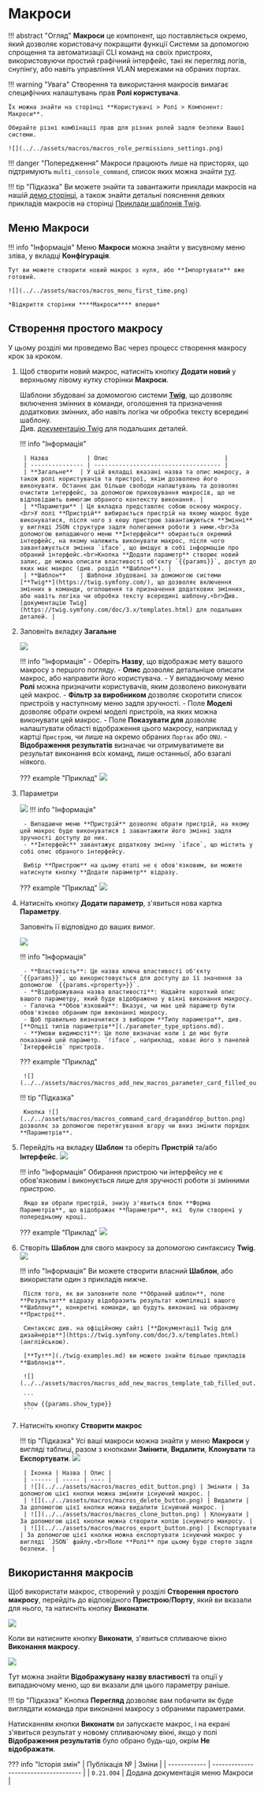 # Макроси

!!! abstract "Огляд"
    **Макроси** це компонент, що поставляється окремо, який дозволяє користовачу покращити функції Системи за допомогою спрощення та автоматизації CLI команд на своїх пристроях, використовуючи простий графічний інтерфейс, такі як перегляд логів, снупінгу, або навіть управління VLAN мережами на обраних портах.

!!! warning "Увага"
    Створення та використання макросів вимагає специфічних налаштувань прав **Ролі користувача**.

    Їх можна знайти на сторінці **Користувачі > Ролі > Компонент: Макроси**.

    Обирайте різні комбінації прав для різних ролей задля безпеки Вашої системи.

    ![](../../assets/macros/macros_role_permissions_settings.png)

!!! danger "Попередження"
    Макроси працюють лише на присторях, що підтримують `multi_console_command`, список яких можна знайти [тут](https://github.com/meklis/switcher-core/blob/master/docs/DEVICES.md).

!!! tip "Підказка"
    Ви можете знайти та завантажити приклади макросів на нашій [демо сторінці](https://demo.wildcore.tools/config/macros), а також знайти детальні пояснення деяких прикладів макросів на сторінці [Приклади шаблонів Twig](./twig-examples.md).

## Меню Макроси

!!! info "Інформація"
    Меню **Макроси** можна знайти у висувному меню зліва, у вкладці **Конфігурація**.

    Тут ви можете створити новий макрос з нуля, або **Імпортувати** вже готовий.

    ![](../../assets/macros/macros_menu_first_time.png)

    *Відкриття сторінки ****Макроси**** вперше*



## Створення простого макросу

У цьому розділі ми проведемо Вас через процесс створення макросу крок за кроком.

1. Щоб створити новий макрос, натисніть кнопку **Додати новий** у верхньому лівому кутку сторінки **Макроси**.

    Шаблони збудовані за домомогою системи [**Twig**](https://twig.symfony.com/), що дозволяє включення змінних в команди, оголошення та призначення додаткових змінних, або навіть логіка чи обробка тексту всередині шаблону.<br>Див. [документацію Twig](https://twig.symfony.com/doc/3.x/templates.html) для подальших деталей.

    !!! info "Інформація"

        | Назва           | Опис                                 |
        | --------------- | ------------------------------------ |
        | **Загальне**  | У цій вкладці вказані назва та опис макросу, а також ролі користувачів та пристрої, якім дозволено його виконувати. Останнє дає більше свободи налаштувань та дозволяє очистити інтерфейс, за допомогою приховування макросів, що не відповідають вимогам обраного контексту виконання. |
        | **Параметри** | Ця вкладка представляє собою основу макросу.<br>У полі **Пристрій** вибирається пристрій на якому макрос буде виконуватися, після чого з кешу пристрою завантажуються **Змінні** у вигляді JSON структури задля полегшення роботи з ними.<br>За допомогою випадаючого меню **Інтерфейси** обирається окремий інтерфейс, на якому належить виконувати макрос, після чого завантажується змінна `iface`, що вміщує в собі інформацію про обраний інтерфейс.<br>Кнопка **Додати параметр** створює новий запис, де можна описати властивості об'єкту `{{params}}`, доступ до яких має макрос (див. розділ **Шаблон**). |
        | **Шаблон**    | Шаблони збудовані за домомогою системи [**Twig**](https://twig.symfony.com/), що дозволяє включення змінних в команди, оголошення та призначення додаткових змінних, або навіть логіка чи обробка тексту всередині шаблону.<br>Див. [документацію Twig](https://twig.symfony.com/doc/3.x/templates.html) для подальших деталей. |



2. Заповніть вкладку **Загальне**

    ![](../../assets/macros/macros_add_new_macros_common.png)

    !!! info "Інформація"
        - Оберіть **Назву**, що відображає мету вашого макросу з першого погляду.
        - **Опис** дозволяє детальніше описати макрос, або направити його користувача.
        - У випадаючому меню **Ролі** можна призначити користувачів, яким дозволено виконувати цей макрос.
        - **Фільтр за виробником** дозволяє скоротити список пристроїв у наступному меню задля зручності.
        - Поле **Моделі** дозволяє обрати окремі моделі пристроїв, на яких можна виконувати цей макрос.
        - Поле **Показувати для** дозволяє налаштувати області відображення цього макросу, наприклад у картці `Пристрою`, чи лише на окремо обраних `Портах` або `ONU`.
        - **Відображення результатів** визначає чи отримуватимете ви результат виконання всіх команд, лише останньої, або взагалі ніякого.

    ??? example "Приклад"
        ![](../../assets/macros/macros_add_new_macros_common_filled_out.png)

3. Параметри

    ![](../../assets/macros/macros_add_new_macros_parameters.png)
    !!! info "Інформація"
        
        - Випадаюче меню **Пристрій** дозволяє обрати пристрій, на якому цей макрос буде виконуватися і завантажити його змінні задля зручності доступу до них. 
        - **Інтерфейс** завантажує додаткову змінну `iface`, що містить у собі опис обраного інтерфейсу.
        
        Вибір **Пристрою** на цьому етапі не є обов'язковим, ви можете натиснути кнопку **Додати параметр** відразу.

    ??? example "Приклад"
        ![](../../assets/macros/macros_add_new_macros_parameters_filledout.png)

4. Натисніть кнопку **Додати параметр**, з'явиться нова картка **Параметру**. 
    
    Заповніть її відповідно до ваших вимог.

    ![](../../assets/macros/macros_add_new_macros_parameter_card_empty.png)

    !!! info "Інформація"

        - **Властивість**: Це назва ключа властивості об'єкту `{{params}}`, що використовується для доступу до її значення за допомогою `{{params.<property>}}`.
        - **Відображувана назва властивості**: Надайте короткий опис вашого параметру, який буде відображено у вікні виконання макросу.
        - Галочка **Обов'язковий**: Вказує, чи має цей параметр бути обов'язково обраним при виконанні макросу.
        - Щоб правильно визначитися з вибором **Типу параметра**, див. [**Опції типів параметрів**](./parameter_type_options.md).
        - **Умови видимості**: Це поле визначає коли і де має бути показаний цей параметр. `!iface`, наприклад, ховає його з панелей `Інтерфейсів` пристроїв.


    ??? example "Приклад"
        
        ![](../../assets/macros/macros_add_new_macros_parameter_card_filled_out.png)

    !!! tip "Підказка"
        
        Кнопка ![](../../assets/macros/macros_command_card_draganddrop_button.png) дозволяє за допомогою перетягування вгору чи вниз змінити порядок **Параметрів**.

5. Перейдіть на вкладку **Шаблон** та оберіть **Пристрій** та/або **Інтерфейс**.
    ![](../../assets/macros/macros_add_new_macros_template_tab_empty.png)

    !!! info "Інформація"
        Обирання пристрою чи інтерфейсу не є обов'язковим і виконується лише для зручності роботи зі змінними пристрою.

        Якщо ви обрали пристрій, знизу з'явиться блок **Форма Параметрів**, що відображає **Параметри**, які  були створені у попередньому кроці.

    ??? example "Приклад"
        ![](../../assets/macros/macros_add_new_macros_template_tab_device_selected.png)

6. Створіть **Шаблон** для свого макросу за допомогою синтаксису **Twig**.
    ![](../../assets/macros/macros_template_block_empty.png)

    !!! info "Інформація"
        Ви можете створити власний **Шаблон**, або використати один з прикладів нижче.

        Після того, як ви заповните поле **Обраний шаблон**, поле **Результат** відразу відобразить результат компіляції вашого **Шаблону**, конкретні команди, що будуть виконані на обраному **Пристрої**.

        Синтаксис див. на офіційному сайті [**Документації Twig для дизайнерів**](https://twig.symfony.com/doc/3.x/templates.html) (англійською).

        [**Тут**](./twig-examples.md) ви можете знайти більше прикладів **Шаблонів**.

        ![](../../assets/macros/macros_add_new_macros_template_tab_filled_out.png)

        ```
        show {{params.show_type}}
        ```
    
7. Натисніть кнопку **Створити макрос**

    !!! tip "Підказка"
        Усі ваші макроси можна знайти у меню **Макроси** у вигляді таблиці, разом з кнопками **Змінити**, **Видалити**, **Клонувати** та **Експортувати**.
        ![](../../assets/macros/macros_macro_in_the_list.png)

        | Іконка | Назва | Опис |
        | ------ | ----- | ---- |
        | ![](../../assets/macros/macros_edit_button.png) | Змінити | За допомогою цієї кнопки можна змінити існуючий макрос. |
        | ![](../../assets/macros/macros_delete_button.png) | Видалити | За допомогою цієї кнопки можна видалити існуючий макрос. |
        | ![](../../assets/macros/macros_clone_button.png) | Клонувати | За допомогою цієї кнопки можна створити копію існуючого макросу. |
        | ![](../../assets/macros/macros_export_button.png) | Експортувати | За допомогою цієї кнопки можна експортувати існуючий макрос у вигляді `JSON` файлу.<br>Поле **Ролі** при цьому буде стерте задля безпеки. |

           


## Використання макросів

Щоб використати макрос, створений у розділі **Створення простого макросу**, перейдіть до відповідного **Пристрою**/**Порту**, який ви вказали для нього, та натисніть кнопку **Виконати**.

![](../../assets/macros/macros_device_macros_tab.png)

Коли ви натисните кнопку **Виконати**, з'явиться спливаюче вікно **Виконання макросу**.

![](../../assets/macros/macros_device_running_macro.png)

Тут можна знайти **Відображувану назву властивості** та опції у випадаючому меню, що ви вказали для цього параметру раніше.

!!! tip "Підказка"
    Кнопка **Перегляд** дозволяє вам побачити як буде виглядати команда при виконанні макросу з обраними параметрами.

Натисканням кнопки **Виконати** ви запускаєте макрос, і на екрані з'явиться результат у новому спливаючому вікні, якщо у полі **Відображення результатів** було обрано будь-що, окрім **Не відображати**.


??? info "Історія змін"
    | Публікація № | Зміни                                |
    | ------------ | ------------------------------------ |
    | `0.21.004`   | Додана документація меню Макроси     |